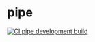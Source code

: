 # pipe

[![CI pipe development build](https://github.com/viLeeKorn/pipe/actions/workflows/update.yml/badge.svg)](https://github.com/viLeeKorn/pipe/actions/workflows/update.yml)
